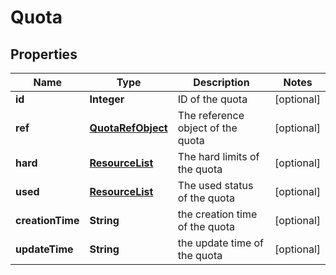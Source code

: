 
# Quota

## Properties
Name | Type | Description | Notes
------------ | ------------- | ------------- | -------------
**id** | **Integer** | ID of the quota |  [optional]
**ref** | [**QuotaRefObject**](QuotaRefObject.md) | The reference object of the quota |  [optional]
**hard** | [**ResourceList**](ResourceList.md) | The hard limits of the quota |  [optional]
**used** | [**ResourceList**](ResourceList.md) | The used status of the quota |  [optional]
**creationTime** | **String** | the creation time of the quota |  [optional]
**updateTime** | **String** | the update time of the quota |  [optional]



